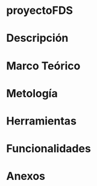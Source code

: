 # proyectoFDS

# Descripción


# Marco Teórico


# Metología


# Herramientas


# Funcionalidades


# Anexos
